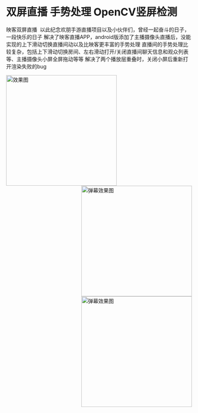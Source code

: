 # 双屏直播 手势处理 OpenCV竖屏检测
映客双屏直播  以此纪念欢朋手游直播项目以及小伙伴们，曾经一起奋斗的日子，一段快乐的日子
解决了映客直播APP，android版添加了主播摄像头直播后，没能实现的上下滑动切换直播间动以及比映客更丰富的手势处理
直播间的手势处理比较复杂，包括上下滑动切换房间、左右滑动打开/关闭直播间聊天信息和观众列表等、主播摄像头小屏全屏拖动等等
解决了两个播放层重叠时，关闭小屏后重新打开渲染失败的bug



<img src="https://github.com/wangyubao/liveGestureDemo/blob/master/Image/51514281949_.pic.jpg" width = "300" alt="效果图" align=left />

<img src="https://github.com/laoshaoguo/liveGestureDemo1/blob/master/Image/20171228145629.png" width = "300" alt="弹幕效果图" align=right />

<img src="https://github.com/wangyubao/liveGestureDemo/blob/master/Image/61540179170_.pic.jpg" width = "300" alt="弹幕效果图" align=right />

